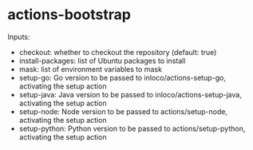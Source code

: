 actions-bootstrap
===

Inputs:
* checkout: whether to checkout the repository (default: true)
* install-packages: list of Ubuntu packages to install
* mask: list of environment variables to mask
* setup-go: Go version to be passed to inloco/actions-setup-go, activating the setup action
* setup-java: Java version to be passed to inloco/actions-setup-java, activating the setup action
* setup-node: Node version to be passed to actions/setup-node, activating the setup action
* setup-python: Python version to be passed to actions/setup-python, activating the setup action
